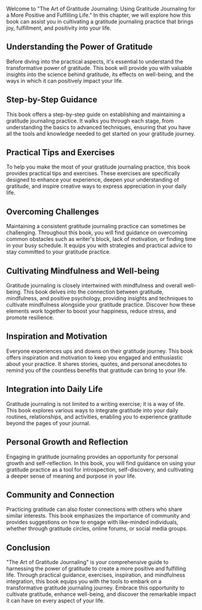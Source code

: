 
Welcome to "The Art of Gratitude Journaling: Using Gratitude Journaling for a More Positive and Fulfilling Life." In this chapter, we will explore how this book can assist you in cultivating a gratitude journaling practice that brings joy, fulfillment, and positivity into your life.

Understanding the Power of Gratitude
------------------------------------

Before diving into the practical aspects, it's essential to understand the transformative power of gratitude. This book will provide you with valuable insights into the science behind gratitude, its effects on well-being, and the ways in which it can positively impact your life.

Step-by-Step Guidance
---------------------

This book offers a step-by-step guide on establishing and maintaining a gratitude journaling practice. It walks you through each stage, from understanding the basics to advanced techniques, ensuring that you have all the tools and knowledge needed to get started on your gratitude journey.

Practical Tips and Exercises
----------------------------

To help you make the most of your gratitude journaling practice, this book provides practical tips and exercises. These exercises are specifically designed to enhance your experience, deepen your understanding of gratitude, and inspire creative ways to express appreciation in your daily life.

Overcoming Challenges
---------------------

Maintaining a consistent gratitude journaling practice can sometimes be challenging. Throughout this book, you will find guidance on overcoming common obstacles such as writer's block, lack of motivation, or finding time in your busy schedule. It equips you with strategies and practical advice to stay committed to your gratitude practice.

Cultivating Mindfulness and Well-being
--------------------------------------

Gratitude journaling is closely intertwined with mindfulness and overall well-being. This book delves into the connection between gratitude, mindfulness, and positive psychology, providing insights and techniques to cultivate mindfulness alongside your gratitude practice. Discover how these elements work together to boost your happiness, reduce stress, and promote resilience.

Inspiration and Motivation
--------------------------

Everyone experiences ups and downs on their gratitude journey. This book offers inspiration and motivation to keep you engaged and enthusiastic about your practice. It shares stories, quotes, and personal anecdotes to remind you of the countless benefits that gratitude can bring to your life.

Integration into Daily Life
---------------------------

Gratitude journaling is not limited to a writing exercise; it is a way of life. This book explores various ways to integrate gratitude into your daily routines, relationships, and activities, enabling you to experience gratitude beyond the pages of your journal.

Personal Growth and Reflection
------------------------------

Engaging in gratitude journaling provides an opportunity for personal growth and self-reflection. In this book, you will find guidance on using your gratitude practice as a tool for introspection, self-discovery, and cultivating a deeper sense of meaning and purpose in your life.

Community and Connection
------------------------

Practicing gratitude can also foster connections with others who share similar interests. This book emphasizes the importance of community and provides suggestions on how to engage with like-minded individuals, whether through gratitude circles, online forums, or social media groups.

Conclusion
----------

"The Art of Gratitude Journaling" is your comprehensive guide to harnessing the power of gratitude to create a more positive and fulfilling life. Through practical guidance, exercises, inspiration, and mindfulness integration, this book equips you with the tools to embark on a transformative gratitude journaling journey. Embrace this opportunity to cultivate gratitude, enhance well-being, and discover the remarkable impact it can have on every aspect of your life.
